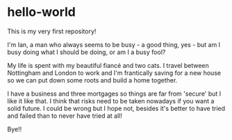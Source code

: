 # hello-world
This is my very first repository!

I'm Ian, a man who always seems to be busy - a good thing, yes - but am I busy doing what I should be doing, or am I a busy fool? 

My life is spent with my beautiful fiancé and two cats. I travel between Nottingham and London to work and I'm frantically saving for a new house so we can put down some roots and build a home together. 

I have a business and three mortgages so things are far from 'secure' but I like it like that. I think that risks need to be taken nowadays if you want a solid future. I could be wrong but I hope not, besides it's better to have tried and failed than to never have tried at all!

Bye!!
